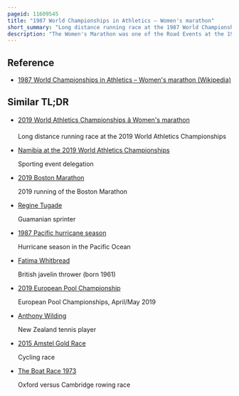 ```yaml
---
pageid: 11609545
title: "1987 World Championships in Athletics – Women's marathon"
short_summary: "Long distance running race at the 1987 World Championships in Athletics"
description: "The Women's Marathon was one of the Road Events at the 1987 Athletics World Championships in Rome Italy. It took Place on August 29 1987 the Course started and finished at the Stadio Olimpico and passed through several historical Landmarks in Rome. The race was won by Portugal's Rosa Mota in 2:25:17, a new championship record, ahead of Zoya Ivanova of the Soviet Union in second and France's Jocelyne Villeton in third."
---
```


## Reference

- [1987 World Championships in Athletics – Women's marathon (Wikipedia)](https://en.wikipedia.org/?curid=11609545)

## Similar TL;DR

- [2019 World Athletics Championships â Women's marathon](/tldr/en/2019-world-athletics-championships-womens-marathon)

  Long distance running race at the 2019 World Athletics Championships

- [Namibia at the 2019 World Athletics Championships](/tldr/en/namibia-at-the-2019-world-athletics-championships)

  Sporting event delegation

- [2019 Boston Marathon](/tldr/en/2019-boston-marathon)

  2019 running of the Boston Marathon

- [Regine Tugade](/tldr/en/regine-tugade)

  Guamanian sprinter

- [1987 Pacific hurricane season](/tldr/en/1987-pacific-hurricane-season)

  Hurricane season in the Pacific Ocean

- [Fatima Whitbread](/tldr/en/fatima-whitbread)

  British javelin thrower (born 1961)

- [2019 European Pool Championship](/tldr/en/2019-european-pool-championship)

  European Pool Championships, April/May 2019

- [Anthony Wilding](/tldr/en/anthony-wilding)

  New Zealand tennis player

- [2015 Amstel Gold Race](/tldr/en/2015-amstel-gold-race)

  Cycling race

- [The Boat Race 1973](/tldr/en/the-boat-race-1973)

  Oxford versus Cambridge rowing race
